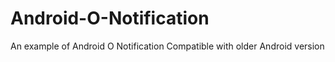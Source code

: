 # Android-O-Notification
An example of Android O Notification
Compatible with older Android version
